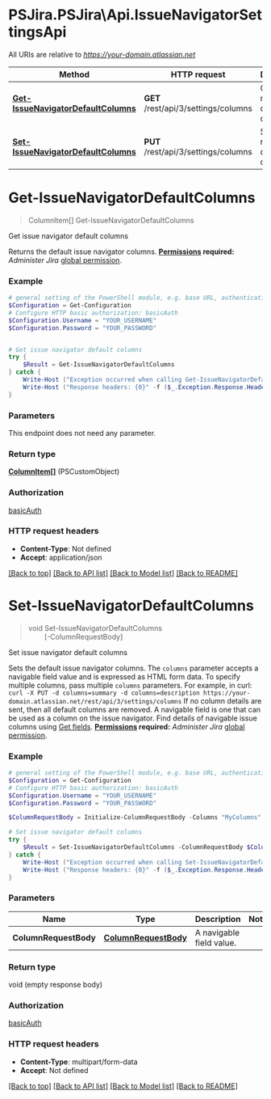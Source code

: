 # PSJira.PSJira\Api.IssueNavigatorSettingsApi

All URIs are relative to *https://your-domain.atlassian.net*

Method | HTTP request | Description
------------- | ------------- | -------------
[**Get-IssueNavigatorDefaultColumns**](IssueNavigatorSettingsApi.md#Get-IssueNavigatorDefaultColumns) | **GET** /rest/api/3/settings/columns | Get issue navigator default columns
[**Set-IssueNavigatorDefaultColumns**](IssueNavigatorSettingsApi.md#Set-IssueNavigatorDefaultColumns) | **PUT** /rest/api/3/settings/columns | Set issue navigator default columns


<a id="Get-IssueNavigatorDefaultColumns"></a>
# **Get-IssueNavigatorDefaultColumns**
> ColumnItem[] Get-IssueNavigatorDefaultColumns<br>

Get issue navigator default columns

Returns the default issue navigator columns.  **[Permissions](#permissions) required:** *Administer Jira* [global permission](https://confluence.atlassian.com/x/x4dKLg).

### Example
```powershell
# general setting of the PowerShell module, e.g. base URL, authentication, etc
$Configuration = Get-Configuration
# Configure HTTP basic authorization: basicAuth
$Configuration.Username = "YOUR_USERNAME"
$Configuration.Password = "YOUR_PASSWORD"


# Get issue navigator default columns
try {
    $Result = Get-IssueNavigatorDefaultColumns
} catch {
    Write-Host ("Exception occurred when calling Get-IssueNavigatorDefaultColumns: {0}" -f ($_.ErrorDetails | ConvertFrom-Json))
    Write-Host ("Response headers: {0}" -f ($_.Exception.Response.Headers | ConvertTo-Json))
}
```

### Parameters
This endpoint does not need any parameter.

### Return type

[**ColumnItem[]**](ColumnItem.md) (PSCustomObject)

### Authorization

[basicAuth](../README.md#basicAuth)

### HTTP request headers

 - **Content-Type**: Not defined
 - **Accept**: application/json

[[Back to top]](#) [[Back to API list]](../README.md#documentation-for-api-endpoints) [[Back to Model list]](../README.md#documentation-for-models) [[Back to README]](../README.md)

<a id="Set-IssueNavigatorDefaultColumns"></a>
# **Set-IssueNavigatorDefaultColumns**
> void Set-IssueNavigatorDefaultColumns<br>
> &nbsp;&nbsp;&nbsp;&nbsp;&nbsp;&nbsp;&nbsp;&nbsp;[-ColumnRequestBody] <PSCustomObject><br>

Set issue navigator default columns

Sets the default issue navigator columns.  The `columns` parameter accepts a navigable field value and is expressed as HTML form data. To specify multiple columns, pass multiple `columns` parameters. For example, in curl:  `curl -X PUT -d columns=summary -d columns=description https://your-domain.atlassian.net/rest/api/3/settings/columns`  If no column details are sent, then all default columns are removed.  A navigable field is one that can be used as a column on the issue navigator. Find details of navigable issue columns using [Get fields](#api-rest-api-3-field-get).  **[Permissions](#permissions) required:** *Administer Jira* [global permission](https://confluence.atlassian.com/x/x4dKLg).

### Example
```powershell
# general setting of the PowerShell module, e.g. base URL, authentication, etc
$Configuration = Get-Configuration
# Configure HTTP basic authorization: basicAuth
$Configuration.Username = "YOUR_USERNAME"
$Configuration.Password = "YOUR_PASSWORD"

$ColumnRequestBody = Initialize-ColumnRequestBody -Columns "MyColumns" # ColumnRequestBody | A navigable field value.

# Set issue navigator default columns
try {
    $Result = Set-IssueNavigatorDefaultColumns -ColumnRequestBody $ColumnRequestBody
} catch {
    Write-Host ("Exception occurred when calling Set-IssueNavigatorDefaultColumns: {0}" -f ($_.ErrorDetails | ConvertFrom-Json))
    Write-Host ("Response headers: {0}" -f ($_.Exception.Response.Headers | ConvertTo-Json))
}
```

### Parameters

Name | Type | Description  | Notes
------------- | ------------- | ------------- | -------------
 **ColumnRequestBody** | [**ColumnRequestBody**](ColumnRequestBody.md)| A navigable field value. | 

### Return type

void (empty response body)

### Authorization

[basicAuth](../README.md#basicAuth)

### HTTP request headers

 - **Content-Type**: multipart/form-data
 - **Accept**: Not defined

[[Back to top]](#) [[Back to API list]](../README.md#documentation-for-api-endpoints) [[Back to Model list]](../README.md#documentation-for-models) [[Back to README]](../README.md)


